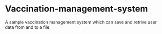 # Vaccination-management-system
A sample vaccination management system which can save and retrive user data from and to a file.

